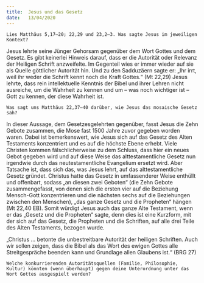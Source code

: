 ```yaml
---
title:  Jesus und das Gesetz
date:   13/04/2020
---
```


`Lies Matthäus 5,17–20; 22,29 und 23,2–3. Was sagte Jesus im jeweiligen Kontext?`

Jesus lehrte seine Jünger Gehorsam gegenüber dem Wort Gottes und dem Gesetz. Es gibt keinerlei Hinweis darauf, dass er die Autorität oder Relevanz der Heiligen Schrift anzweifelte. Im Gegenteil wies er immer wieder auf sie als Quelle göttlicher Autorität hin. Und zu den Sadduzäern sagte er: „Ihr irrt, weil ihr weder die Schrift kennt noch die Kraft Gottes.“ (Mt 22,29) Jesus lehrte, dass rein intellektuelle Kenntnis der Bibel und ihrer Lehren nicht ausreiche, um die Wahrheit zu kennen und um – was noch wichtiger ist – Gott zu kennen, der diese Wahrheit ist.

`Was sagt uns Matthäus 22,37–40 darüber, wie Jesus das mosaische Gesetz sah?`

In dieser Aussage, dem Gesetzesgelehrten gegenüber, fasst Jesus die Zehn Gebote zusammen, die Mose fast 1500 Jahre zuvor gegeben worden waren. Dabei ist bemerkenswert, wie Jesus sich auf das Gesetz des Alten Testaments konzentriert und es auf die höchste Ebene erhebt. Viele Christen kommen fälschlicherweise zu dem Schluss, dass hier ein neues Gebot gegeben wird und auf diese Weise das alttestamentliche Gesetz nun irgendwie durch das neutestamentliche Evangelium ersetzt wird. Aber Tatsache ist, dass sich das, was Jesus lehrt, auf das alttestamentliche Gesetz gründet. Christus hatte das Gesetz in umfassenderer Weise enthüllt und offenbart, sodass „an diesen zwei Geboten“ (die Zehn Gebote zusammengefasst, von denen sich die ersten vier auf die Beziehung Mensch-Gott konzentrieren und die nächsten sechs auf die Beziehungen zwischen den Menschen), „das ganze Gesetz und die Propheten“ hängen (Mt 22,40 EB). Somit würdigt Jesus auch das ganze Alte Testament, wenn er das „Gesetz und die Propheten“ sagte, denn dies ist eine Kurzform, mit der sich auf das Gesetz, die Propheten und die Schriften, auf alle drei Teile des Alten Testaments, bezogen wurde.

„Christus … betonte die unbestreitbare Autorität der heiligen Schriften. Auch wir sollen zeigen, dass die Bibel als das Wort des ewigen Gottes alle Streitgespräche beenden kann und Grundlage allen Glaubens ist.“ (BRG 27)

`Welche konkurrierenden Autoritätsquellen (Familie, Philosophie, Kultur) könnten (wenn überhaupt) gegen deine Unterordnung unter das Wort Gottes ausgespielt werden?`